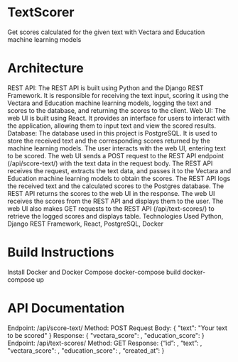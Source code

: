# TextScorer

Get scores calculated for the given text with Vectara and Education machine learning models

# Architecture

REST API: The REST API is built using Python and the Django REST Framework. It is responsible for receiving the text input, scoring it using the Vectara and Education machine learning models, logging the text and scores to the database, and returning the scores to the client.
Web UI: The web UI is built using React. It provides an interface for users to interact with the application, allowing them to input text and view the scored results.
Database: The database used in this project is PostgreSQL. It is used to store the received text and the corresponding scores returned by the machine learning models.
The user interacts with the web UI, entering text to be scored. The web UI sends a POST request to the REST API endpoint (/api/score-text/) with the text data in the request body. The REST API receives the request, extracts the text data, and passes it to the Vectara and Education machine learning models to obtain the scores. The REST API logs the received text and the calculated scores to the Postgres database. The REST API returns the scores to the web UI in the response. The web UI receives the scores from the REST API and displays them to the user. The web UI also makes GET requests to the REST API (/api/text-scores/) to retrieve the logged scores and displays table.
Technologies Used
Python, Django REST Framework, React, PostgreSQL, Docker

# Build Instructions

Install Docker and Docker Compose
docker-compose build
docker-compose up

# API Documentation

Endpoint: /api/score-text/
Method: POST
Request Body: { "text": "Your text to be scored" }
Response: { "vectara_score": , "education_score": }
Endpoint: /api/text-scores/
Method: GET
Response: {“id”: , “text”: , "vectara_score": , "education_score": , “created_at”: }
